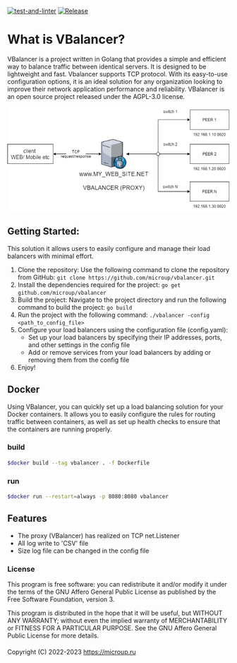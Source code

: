 [![test-and-linter](https://github.com/microup/vbalancer/actions/workflows/main.yml/badge.svg)](https://github.com/microup/vbalancer/actions/workflows/main.yml)
[![Release](https://github.com/microup/vbalancer/actions/workflows/release.yml/badge.svg)](https://github.com/microup/vbalancer/actions/workflows/release.yml)

# What is VBalancer?

VBalancer is a project written in Golang that provides a simple and efficient way to balance traffic between identical servers. It is designed to be lightweight and fast. Vbalancer supports TCP protocol. With its easy-to-use configuration options, it is an ideal solution for any organization looking to improve their network application performance and reliability. VBalancer is an open source project released under the AGPL-3.0 license.

![Diagram](assets/vbalancer.png)

## Getting Started:

This solution it allows users to easily configure and manage their load balancers with minimal effort.

1. Clone the repository: Use the following command to clone the repository from GitHub: ```git clone https://github.com/microup/vbalancer.git```
2. Install the dependencies required for the project: ```go get github.com/microup/vbalancer```
3. Build the project: Navigate to the project directory and run the following command to build the project: ```go build```
4. Run the project with the following command: ```./vbalancer -config <path_to_config_file>```
5. Configure your load balancers using the configuration file (config.yaml):
    - Set up your load balancers by specifying their IP addresses, ports, and other settings in the config file
    - Add or remove services from your load balancers by adding or removing them from the config file
7. Enjoy!

## Docker

Using VBalancer, you can quickly set up a load balancing solution for your Docker containers. It allows you to easily configure the rules for routing traffic between containers, as well as set up health checks to ensure that the containers are running properly. 

### build

```bash
$docker build --tag vbalancer . -f Dockerfile
```

### run

```bash
$docker run --restart=always -p 8080:8080 vbalancer
```

## Features

- The proxy (VBalancer) has realized on TCP net.Listener
- All log write to 'CSV' file
- Size log file can be changed in the config file

### License

This program is free software: you can redistribute it and/or modify it under
the terms of the GNU Affero General Public License as published by the Free
Software Foundation, version 3.

This program is distributed in the hope that it will be useful, but WITHOUT ANY WARRANTY;
without even the implied warranty of MERCHANTABILITY or FITNESS FOR A PARTICULAR PURPOSE.
See the GNU Affero General Public License for more details.

####

Copyright (C) 2022-2023 https://microup.ru
